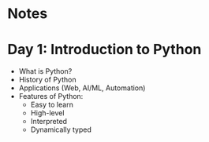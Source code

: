 # Notes
# Day 1: Introduction to Python

- What is Python?
- History of Python
- Applications (Web, AI/ML, Automation)
- Features of Python:
  - Easy to learn
  - High-level
  - Interpreted
  - Dynamically typed

